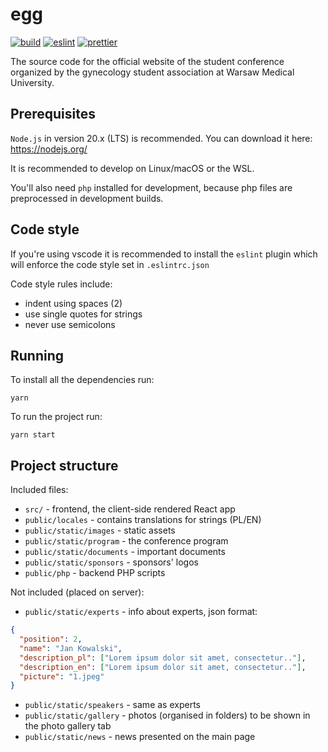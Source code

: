 # egg

[![build](https://github.com/Kwasow/egg/actions/workflows/build.yml/badge.svg)](https://github.com/Kwasow/egg/actions/workflows/build.yml)
[![eslint](https://github.com/Kwasow/egg/actions/workflows/eslint.yml/badge.svg)](https://github.com/Kwasow/egg/actions/workflows/eslint.yml)
[![prettier](https://github.com/Kwasow/egg/actions/workflows/prettier.yml/badge.svg)](https://github.com/Kwasow/egg/actions/workflows/prettier.yml)

The source code for the official website of the student conference organized by
the gynecology student association at Warsaw Medical University.

## Prerequisites

`Node.js` in version 20.x (LTS) is recommended. You can download it here:
https://nodejs.org/

It is recommended to develop on Linux/macOS or the WSL.

You'll also need `php` installed for development, because php files are
preprocessed in development builds.

## Code style

If you're using vscode it is recommended to install the `eslint` plugin which
will enforce the code style set in `.eslintrc.json`

Code style rules include:

- indent using spaces (2)
- use single quotes for strings
- never use semicolons

## Running

To install all the dependencies run:

`yarn`

To run the project run:

`yarn start`

## Project structure

Included files:

- `src/` - frontend, the client-side rendered React app
- `public/locales` - contains translations for strings (PL/EN)
- `public/static/images` - static assets
- `public/static/program` - the conference program
- `public/static/documents` - important documents
- `public/static/sponsors` - sponsors' logos
- `public/php` - backend PHP scripts

Not included (placed on server):

- `public/static/experts` - info about experts, json format:

```json
{
  "position": 2,
  "name": "Jan Kowalski",
  "description_pl": ["Lorem ipsum dolor sit amet, consectetur.."],
  "description_en": ["Lorem ipsum dolor sit amet, consectetur.."],
  "picture": "1.jpeg"
}
```

- `public/static/speakers` - same as experts
- `public/static/gallery` - photos (organised in folders) to be shown in
  the photo gallery tab
- `public/static/news` - news presented on the main page

